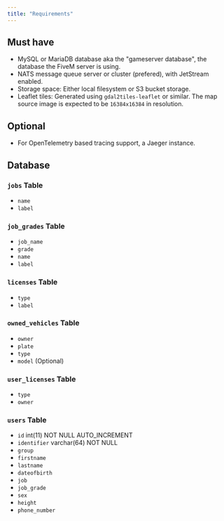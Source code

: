 ```yaml
---
title: "Requirements"
---
```


## Must have

* MySQL or MariaDB database aka the "gameserver database", the database the FiveM server is using.
* NATS message queue server or cluster (prefered), with JetStream enabled.
* Storage space: Either local filesystem or S3 bucket storage.
* Leaflet tiles: Generated using `gdal2tiles-leaflet` or similar. The map source image is expected to be `16384x16384` in resolution.

## Optional

* For OpenTelemetry based tracing support, a Jaeger instance.

## Database

### `jobs` Table

* `name`
* `label`

### `job_grades` Table

* `job_name`
* `grade`
* `name`
* `label`

### `licenses` Table

* `type`
* `label`

### `owned_vehicles` Table

* `owner`
* `plate`
* `type`
* `model` (Optional)

### `user_licenses` Table

* `type`
* `owner`

### `users` Table

* `id` int(11) NOT NULL AUTO_INCREMENT
* `identifier` varchar(64) NOT NULL
* `group`
* `firstname`
* `lastname`
* `dateofbirth`
* `job`
* `job_grade`
* `sex`
* `height`
* `phone_number`
